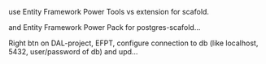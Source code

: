 ﻿use Entity Framework Power Tools vs extension for scafold.  
  
and Entity Framework Power Pack for postgres-scafold...  
  
Right btn on DAL-project, EFPT, configure connection to db (like localhost, 5432, user/password of db) and upd...